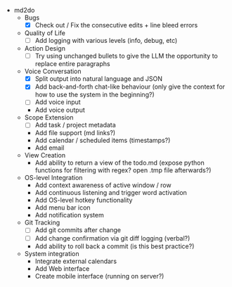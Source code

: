 * md2do
  * Bugs
    - [x] Check out / Fix the consecutive edits + line bleed errors
  * Quality of Life
    - [ ] Add logging with various levels (info, debug, etc)
  * Action Design
    - [ ] Try using unchanged bullets to give the LLM the opportunity to replace entire paragraphs
  * Voice Conversation
    - [x] Split output into natural language and JSON
    - [x] Add back-and-forth chat-like behaviour (only give the context for how to use the system in the beginning?)
    - [ ] Add voice input
    - Add voice output
  * Scope Extension
    - [ ] Add task / project metadata
    - Add file support (md links?)
    - Add calendar / scheduled items (timestamps?)
    - Add email
  * View Creation
    - Add ability to return a view of the todo.md (expose python functions for filtering with regex? open .tmp file afterwards?)
  * OS-level Integration
    - Add context awareness of active window / row
    - Add continuous listening and trigger word activation
    - Add OS-level hotkey functionality
    - Add menu bar icon
    - Add notification system
  * Git Tracking
    - [ ] Add git commits after change
    - [ ] Add change confirmation via git diff logging (verbal?)
    - Add ability to roll back a commit (is this best practice?)
  * System integration
    - Integrate external calendars
    - Add Web interface
    - Create mobile interface (running on server?)